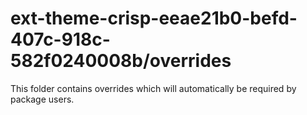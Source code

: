 # ext-theme-crisp-eeae21b0-befd-407c-918c-582f0240008b/overrides

This folder contains overrides which will automatically be required by package users.
